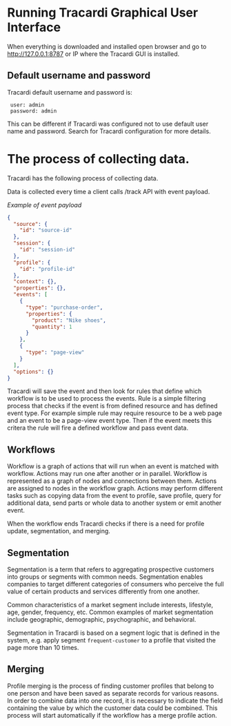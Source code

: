 # Running Tracardi Graphical User Interface

When everything is downloaded and installed open browser and go to http://127.0.0.1:8787 or IP where the Tracardi GUI is
installed.

## Default username and password

Tracardi default username and password is:

```
 user: admin    
 password: admin
```

This can be different if Tracardi was configured not to use default user name and password. Search for Tracardi
configuration for more details.

# The process of collecting data.

Tracardi has the following process of collecting data.

Data is collected every time a client calls /track API with event payload.

*Example of event payload*

```json
{
  "source": {
    "id": "source-id"
  },
  "session": {
    "id": "session-id"
  },
  "profile": {
    "id": "profile-id"
  },
  "context": {},
  "properties": {},
  "events": [
    {
      "type": "purchase-order",
      "properties": {
        "product": "Nike shoes",
        "quantity": 1
      }
    },
    {
      "type": "page-view"
    }
  ],
  "options": {}
}
```

Tracardi will save the event and then look for rules that define which workflow is to be used to process the events.
Rule is a simple filtering process that checks if the event is from defined resource and has defined event type. For
example simple rule may require resource to be a web page and an event to be a page-view event type. Then if the event
meets this critera the rule will fire a defined workflow and pass event data.

## Workflows

Workflow is a graph of actions that will run when an event is matched with workflow. Actions may run one after another
or in parallel. Workflow is represented as a graph of nodes and connections between them. Actions are assigned to nodes
in the workflow graph. Actions may perform different tasks such as copying data from the event to profile, save profile,
query for additional data, send parts or whole data to another system or emit another event.

When the workflow ends Tracardi checks if there is a need for profile update, segmentation, and merging.

## Segmentation

Segmentation is a term that refers to aggregating prospective customers into groups or segments with common needs.
Segmentation enables companies to target different categories of consumers who perceive the full value of certain
products and services differently from one another.

Common characteristics of a market segment include interests, lifestyle, age, gender, frequency, etc. Common examples of
market segmentation include geographic, demographic, psychographic, and behavioral.

Segmentation in Tracardi is based on a segment logic that is defined in the system, e.g. apply
segment `frequent-customer` to a profile that visited the page more than 10 times.

## Merging

Profile merging is the process of finding customer profiles that belong to one person and have been saved as separate
records for various reasons. In order to combine data into one record, it is necessary to indicate the field containing
the value by which the customer data could be combined. This process will start automatically if the workflow has a merge
profile action. 